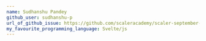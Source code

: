 ```yaml
---
name: Sudhanshu Pandey
github_user: sudhanshu-p
url_of_github_issue: https://github.com/scaleracademy/scaler-september-open-source-challenge/issues/8
my_favourite_programming_language: Svelte/js
---
```

